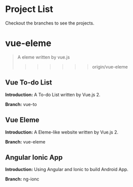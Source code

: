# Project List

Checkout the branches to see the projects.

# vue-eleme

> A eleme written by vue.js
>>>>>>> origin/vue-eleme

## Vue To-do List

**Introduction:** A To-do List written by Vue.js 2.

**Branch:** vue-to

## Vue Eleme

**Introduction:** A Eleme-like website written by Vue.js 2.

**Branch:**  vue-eleme

## Angular Ionic App

**Introduction:** Using Angular and Ionic to build Android App.

**Branch:** ng-ionc

